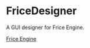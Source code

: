 # FriceDesigner

A GUI designer for Frice Engine.

[Frice Engine](https://github.com/icela/FriceEngine)
